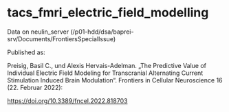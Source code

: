 # tacs_fmri_electric_field_modelling
Data on neulin_server (/p01-hdd/dsa/baprei-srv/Documents/FrontiersSpecialIssue)

Published as:

Preisig, Basil C., und Alexis Hervais-Adelman. „The Predictive Value of Individual Electric Field Modeling for Transcranial Alternating Current Stimulation Induced Brain Modulation“. Frontiers in Cellular Neuroscience 16 (22. Februar 2022): 

https://doi.org/10.3389/fncel.2022.818703
